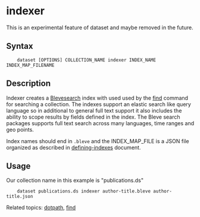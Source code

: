 
# indexer

This is an experimental feature of dataset and maybe removed in the future.

## Syntax

```
    dataset [OPTIONS] COLLECTION_NAME indexer INDEX_NAME INDEX_MAP_FILENAME
```

## Description

Indexer creates a [Blevesearch](https://blevesearch.com) index with used used by the [find](find.html)
command for searching a collection. The indexes support an elastic search like query language so
in additional to general full text support it also includes the ability to scope results by fields
defined in the index. The Bleve search packages supports full text search across many languages,
time ranges and geo points.

Index names should end in `.bleve` and the INDEX_MAP_FILE is a JSON file organized as described in
[defining-indexes](../defining-indexes.html) document.

## Usage

Our collection name in this example is "publications.ds"

```
    dataset publications.ds indexer author-title.bleve author-title.json
```

Related topics: [dotpath](dotpath.html), [find](find.html)

